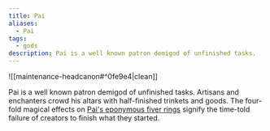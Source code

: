 ```yaml
---
title: Pai
aliases:
  - Pai
tags:
  - gods
description: Pai is a well known patron demigod of unfinished tasks.
---
```

![[maintenance-headcanon#^0fe9e4|clean]]

Pai is a well known patron demigod of unfinished tasks. Artisans and enchanters crowd his altars with half-finished trinkets and goods. The four-fold magical effects on [Pai's eponymous fiver rings](https://en.uesp.net/wiki/Morrowind:Generic_Magic_Clothing#Ring_of_the_Five_Fingers_of_Pai) signify the time-told failure of creators to finish what they started.